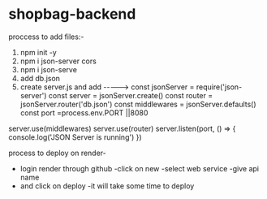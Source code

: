 # shopbag-backend

proccess to add files:- 
1. npm init -y 
2. npm i json-server cors
3. npm i json-serve
4. add db.json
5. create server.js  and add ----->
const jsonServer = require('json-server')
const server = jsonServer.create()
const router = jsonServer.router('db.json')
const middlewares = jsonServer.defaults()
const port =process.env.PORT ||8080

server.use(middlewares)
server.use(router)
server.listen(port, () => {
  console.log('JSON Server is running')
})


process to deploy on render-
- login render through github
-click on new 
-select web service
-give api name
- and click on deploy
-it will take some time to deploy
